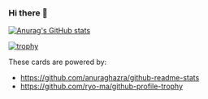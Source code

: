 ### Hi there 👋

<!--
**matsuokashuhei/matsuokashuhei** is a ✨ _special_ ✨ repository because its `README.md` (this file) appears on your GitHub profile.

Here are some ideas to get you started:

- 🔭 I’m currently working on ...
- 🌱 I’m currently learning ...
- 👯 I’m looking to collaborate on ...
- 🤔 I’m looking for help with ...
- 💬 Ask me about ...
- 📫 How to reach me: ...
- 😄 Pronouns: ...
- ⚡ Fun fact: ...
-->

[![Anurag's GitHub stats](https://github-readme-stats.vercel.app/api?username=matsuokashuhei&theme=dracula&show_icons=true)](https://github.com/anuraghazra/github-readme-stats)

[![trophy](https://github-profile-trophy.vercel.app/?username=matsuokashuhei&theme=dracula&column=7
)](https://github.com/ryo-ma/github-profile-trophy)


<!--
![](https://github-readme-stats.vercel.app/api/top-langs/?username=matsuokashuhei&layout=compact)
-->

These cards are powered by:
- https://github.com/anuraghazra/github-readme-stats
- https://github.com/ryo-ma/github-profile-trophy
